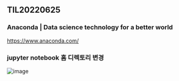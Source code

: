 ## TIL20220625

### Anaconda \| Data science technology for a better world

<https://www.anaconda.com/>

### jupyter notebook 홈 디렉토리 변경

![image](https://user-images.githubusercontent.com/72383349/175776443-2338b578-53a7-409b-ac5f-291c85883dd1.png)

